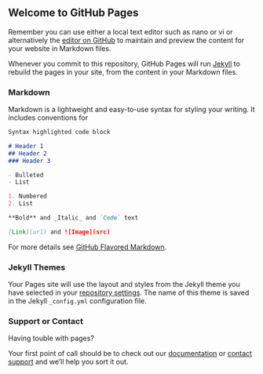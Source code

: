 ## Welcome to GitHub Pages

Remember you can use either a local text editor such as nano or vi or alternatively the [editor on GitHub](https://github.com/mchapple/mchapple.github.io/edit/master/index.md) to maintain and preview the content for your website in Markdown files.

Whenever you commit to this repository, GitHub Pages will run [Jekyll](https://jekyllrb.com/) to rebuild the pages in your site, from the content in your Markdown files.

### Markdown

Markdown is a lightweight and easy-to-use syntax for styling your writing. It includes conventions for

```markdown
Syntax highlighted code block

# Header 1
## Header 2
### Header 3

- Bulleted
- List

1. Numbered
2. List

**Bold** and _Italic_ and `Code` text

[Link](url) and ![Image](src)
```

For more details see [GitHub Flavored Markdown](https://guides.github.com/features/mastering-markdown/).

### Jekyll Themes

Your Pages site will use the layout and styles from the Jekyll theme you have selected in your [repository settings](https://github.com/mchapple/mchapple.github.io/settings). The name of this theme is saved in the Jekyll `_config.yml` configuration file.

### Support or Contact

Having touble with pages?

Your first point of call should be to check out our [documentation](https://help.github.com/categories/github-pages-basics/) or [contact support](https://github.com/contact) and we’ll help you sort it out.
